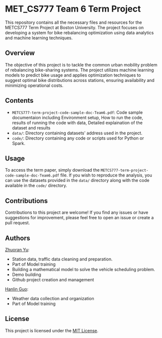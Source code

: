 # MET_CS777 Team 6 Term Project

This repository contains all the necessary files and resources for the METCS777 Term Project at Boston University. The project focuses on developing a system for bike rebalancing optimization using data analytics and machine learning techniques.

## Overview

The objective of this project is to tackle the common urban mobility problem of rebalancing bike-sharing systems. The project utilizes machine learning models to predict bike usage and applies optimization techniques to suggest optimal bike distributions across stations, ensuring availability and minimizing operational costs.

## Contents

- `METCS777-term-project-code-sample-doc-Team6.pdf`: Code sample documentaion including Environment setup, How to run the code, results of running the code with data, Detailed explaination of the dataset and results
- `data/`: Directory containing datasets' address used in the project.
- `code/`: Directory containing any code or scripts used for Python or Spark.

## Usage

To access the term paper, simply download the `METCS777-term-project-code-sample-doc-Team6.pdf` file. If you wish to reproduce the analysis, you can use the datasets provided in the `data/` directory along with the code available in the `code/` directory.

## Contributions

Contributions to this project are welcome! If you find any issues or have suggestions for improvement, please feel free to open an issue or create a pull request.

## Authors

[Zhuoran Yu](https://github.com/dreamfireyu): 
- Station data, traffic data cleaning and preparation.  
- Part of Model training
- Building a mathematical model to solve the vehicle scheduling problem.
- Demo building
- Github project creation and management 

[Hanlin Guo](https://github.com/KevinGuo0): 
- Weather data collection and organization
- Part of Model training
## License

This project is licensed under the [MIT License](LICENSE).
